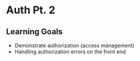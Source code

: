 #   Auth Pt. 2
## Learning Goals
* Demonstrate authorization (access management)
* Handling authorization errors on the front end
